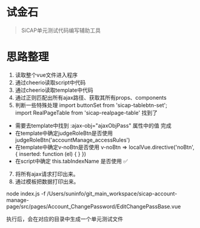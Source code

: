 # 试金石
> SiCAP单元测试代码编写辅助工具
# 思路整理
1. 读取整个vue文件进入程序
2. 通过cheerio读取script中代码
3. 通过cheerio读取template中代码
4. 通过正则匹配出所有ajax路径、获取其所有props、components
5. 判断一些特殊处理 
import buttonSet from 'sicap-tablebtn-set';           
import RealPageTable from 'sicap-realpage-table'      找到了
* 需要去template中找到 :ajax-obj="ajaxObjPass" 属性中的值 完成
* 在template中确定judgeRoleBtn是否使用
judgeRoleBtn('accountManage_accessRules')
* 在template中确定v-noBtn是否使用
v-noBtn => 
localVue.directive('noBtn', {
    inserted: function (el) {
    }
})
* 在script中确定 this.tabIndexName 是否使用 ✅

7. 将所有ajax请求打印出来。
8. 通过模板把数据打印出来。


node index.js -f /Users/suninfo/git_main_workspace/sicap-account-manage-page/src/pages/Account_ChangePassword/EditChangePassBase.vue

执行后，会在对应的目录中生成一个单元测试文件